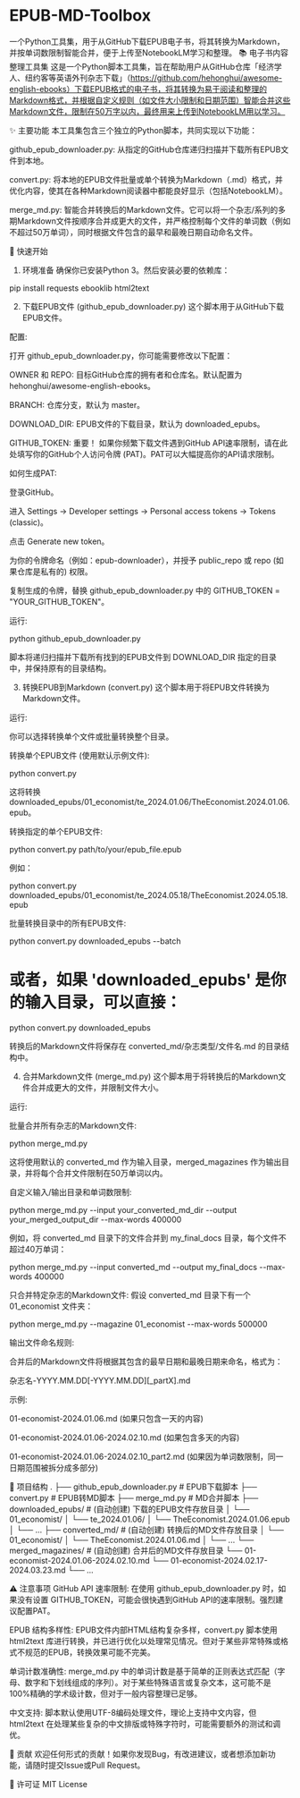 # EPUB-MD-Toolbox
一个Python工具集，用于从GitHub下载EPUB电子书，将其转换为Markdown，并按单词数限制智能合并，便于上传至NotebookLM学习和整理。
📚 电子书内容整理工具集
这是一个Python脚本工具集，旨在帮助用户从GitHub仓库「经济学人、纽约客等英语外刊杂志下载」（https://github.com/hehonghui/awesome-english-ebooks）下载EPUB格式的电子书，将其转换为易于阅读和整理的Markdown格式，并根据自定义规则（如文件大小限制和日期范围）智能合并这些Markdown文件，限制在50万字以内，最终用来上传到NotebookLM用以学习。

✨ 主要功能
本工具集包含三个独立的Python脚本，共同实现以下功能：

github_epub_downloader.py: 从指定的GitHub仓库递归扫描并下载所有EPUB文件到本地。

convert.py: 将本地的EPUB文件批量或单个转换为Markdown（.md）格式，并优化内容，使其在各种Markdown阅读器中都能良好显示（包括NotebookLM）。

merge_md.py: 智能合并转换后的Markdown文件。它可以将一个杂志/系列的多期Markdown文件按顺序合并成更大的文件，并严格控制每个文件的单词数（例如不超过50万单词），同时根据文件包含的最早和最晚日期自动命名文件。

🚀 快速开始
1. 环境准备
确保你已安装Python 3。然后安装必要的依赖库：

pip install requests ebooklib html2text

2. 下载EPUB文件 (github_epub_downloader.py)
这个脚本用于从GitHub下载EPUB文件。

配置:

打开 github_epub_downloader.py，你可能需要修改以下配置：

OWNER 和 REPO: 目标GitHub仓库的拥有者和仓库名。默认配置为 hehonghui/awesome-english-ebooks。

BRANCH: 仓库分支，默认为 master。

DOWNLOAD_DIR: EPUB文件的下载目录，默认为 downloaded_epubs。

GITHUB_TOKEN: 重要！ 如果你频繁下载文件遇到GitHub API速率限制，请在此处填写你的GitHub个人访问令牌 (PAT)。PAT可以大幅提高你的API请求限制。

如何生成PAT:

登录GitHub。

进入 Settings -> Developer settings -> Personal access tokens -> Tokens (classic)。

点击 Generate new token。

为你的令牌命名（例如：epub-downloader），并授予 public_repo 或 repo (如果仓库是私有的) 权限。

复制生成的令牌，替换 github_epub_downloader.py 中的 GITHUB_TOKEN = "YOUR_GITHUB_TOKEN"。

运行:

python github_epub_downloader.py

脚本将递归扫描并下载所有找到的EPUB文件到 DOWNLOAD_DIR 指定的目录中，并保持原有的目录结构。

3. 转换EPUB到Markdown (convert.py)
这个脚本用于将EPUB文件转换为Markdown文件。

运行:

你可以选择转换单个文件或批量转换整个目录。

转换单个EPUB文件 (使用默认示例文件):

python convert.py

这将转换 downloaded_epubs/01_economist/te_2024.01.06/TheEconomist.2024.01.06.epub。

转换指定的单个EPUB文件:

python convert.py path/to/your/epub_file.epub

例如：

python convert.py downloaded_epubs/01_economist/te_2024.05.18/TheEconomist.2024.05.18.epub

批量转换目录中的所有EPUB文件:

python convert.py downloaded_epubs --batch
# 或者，如果 'downloaded_epubs' 是你的输入目录，可以直接：
python convert.py downloaded_epubs

转换后的Markdown文件将保存在 converted_md/杂志类型/文件名.md 的目录结构中。

4. 合并Markdown文件 (merge_md.py)
这个脚本用于将转换后的Markdown文件合并成更大的文件，并限制文件大小。

运行:

批量合并所有杂志的Markdown文件:

python merge_md.py

这将使用默认的 converted_md 作为输入目录，merged_magazines 作为输出目录，并将每个合并文件限制在50万单词以内。

自定义输入/输出目录和单词数限制:

python merge_md.py --input your_converted_md_dir --output your_merged_output_dir --max-words 400000

例如，将 converted_md 目录下的文件合并到 my_final_docs 目录，每个文件不超过40万单词：

python merge_md.py --input converted_md --output my_final_docs --max-words 400000

只合并特定杂志的Markdown文件:
假设 converted_md 目录下有一个 01_economist 文件夹：

python merge_md.py --magazine 01_economist --max-words 500000

输出文件命名规则:

合并后的Markdown文件将根据其包含的最早日期和最晚日期来命名，格式为：

杂志名-YYYY.MM.DD[-YYYY.MM.DD][_partX].md

示例:

01-economist-2024.01.06.md (如果只包含一天的内容)

01-economist-2024.01.06-2024.02.10.md (如果包含多天的内容)

01-economist-2024.01.06-2024.02.10_part2.md (如果因为单词数限制，同一日期范围被拆分成多部分)

📁 项目结构
.
├── github_epub_downloader.py  # EPUB下载脚本
├── convert.py                 # EPUB转MD脚本
├── merge_md.py                # MD合并脚本
├── downloaded_epubs/          # (自动创建) 下载的EPUB文件存放目录
│   └── 01_economist/
│       └── te_2024.01.06/
│           └── TheEconomist.2024.01.06.epub
│       └── ...
├── converted_md/              # (自动创建) 转换后的MD文件存放目录
│   └── 01_economist/
│       └── TheEconomist.2024.01.06.md
│       └── ...
└── merged_magazines/          # (自动创建) 合并后的MD文件存放目录
    └── 01-economist-2024.01.06-2024.02.10.md
    └── 01-economist-2024.02.17-2024.03.23.md
    └── ...

⚠️ 注意事项
GitHub API 速率限制: 在使用 github_epub_downloader.py 时，如果没有设置 GITHUB_TOKEN，可能会很快遇到GitHub API的速率限制。强烈建议配置PAT。

EPUB 结构多样性: EPUB文件内部HTML结构复杂多样，convert.py 脚本使用 html2text 库进行转换，并已进行优化以处理常见情况。但对于某些非常特殊或格式不规范的EPUB，转换效果可能不完美。

单词计数准确性: merge_md.py 中的单词计数是基于简单的正则表达式匹配（字母、数字和下划线组成的序列）。对于某些特殊语言或复杂文本，这可能不是100%精确的学术级计数，但对于一般内容整理已足够。

中文支持: 脚本默认使用UTF-8编码处理文件，理论上支持中文内容，但 html2text 在处理某些复杂的中文排版或特殊字符时，可能需要额外的测试和调优。

🤝 贡献
欢迎任何形式的贡献！如果你发现Bug，有改进建议，或者想添加新功能，请随时提交Issue或Pull Request。

📄 许可证
MIT License
